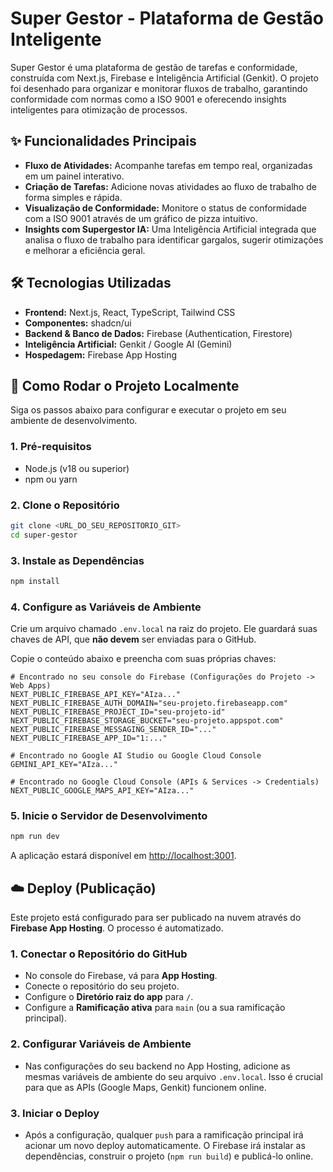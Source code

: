 # Super Gestor - Plataforma de Gestão Inteligente

Super Gestor é uma plataforma de gestão de tarefas e conformidade, construída com Next.js, Firebase e Inteligência Artificial (Genkit). O projeto foi desenhado para organizar e monitorar fluxos de trabalho, garantindo conformidade com normas como a ISO 9001 e oferecendo insights inteligentes para otimização de processos.

## ✨ Funcionalidades Principais

-   **Fluxo de Atividades:** Acompanhe tarefas em tempo real, organizadas em um painel interativo.
-   **Criação de Tarefas:** Adicione novas atividades ao fluxo de trabalho de forma simples e rápida.
-   **Visualização de Conformidade:** Monitore o status de conformidade com a ISO 9001 através de um gráfico de pizza intuitivo.
-   **Insights com Supergestor IA:** Uma Inteligência Artificial integrada que analisa o fluxo de trabalho para identificar gargalos, sugerir otimizações e melhorar a eficiência geral.

## 🛠️ Tecnologias Utilizadas

-   **Frontend:** Next.js, React, TypeScript, Tailwind CSS
-   **Componentes:** shadcn/ui
-   **Backend & Banco de Dados:** Firebase (Authentication, Firestore)
-   **Inteligência Artificial:** Genkit / Google AI (Gemini)
-   **Hospedagem:** Firebase App Hosting

## 🚀 Como Rodar o Projeto Localmente

Siga os passos abaixo para configurar e executar o projeto em seu ambiente de desenvolvimento.

### 1. Pré-requisitos

-   Node.js (v18 ou superior)
-   npm ou yarn

### 2. Clone o Repositório

```bash
git clone <URL_DO_SEU_REPOSITORIO_GIT>
cd super-gestor
```

### 3. Instale as Dependências

```bash
npm install
```

### 4. Configure as Variáveis de Ambiente

Crie um arquivo chamado `.env.local` na raiz do projeto. Ele guardará suas chaves de API, que **não devem** ser enviadas para o GitHub.

Copie o conteúdo abaixo e preencha com suas próprias chaves:

```env
# Encontrado no seu console do Firebase (Configurações do Projeto -> Web Apps)
NEXT_PUBLIC_FIREBASE_API_KEY="AIza..."
NEXT_PUBLIC_FIREBASE_AUTH_DOMAIN="seu-projeto.firebaseapp.com"
NEXT_PUBLIC_FIREBASE_PROJECT_ID="seu-projeto-id"
NEXT_PUBLIC_FIREBASE_STORAGE_BUCKET="seu-projeto.appspot.com"
NEXT_PUBLIC_FIREBASE_MESSAGING_SENDER_ID="..."
NEXT_PUBLIC_FIREBASE_APP_ID="1:..."

# Encontrado no Google AI Studio ou Google Cloud Console
GEMINI_API_KEY="AIza..."

# Encontrado no Google Cloud Console (APIs & Services -> Credentials)
NEXT_PUBLIC_GOOGLE_MAPS_API_KEY="AIza..."
```

### 5. Inicie o Servidor de Desenvolvimento

```bash
npm run dev
```

A aplicação estará disponível em [http://localhost:3001](http://localhost:3001).

## ☁️ Deploy (Publicação)

Este projeto está configurado para ser publicado na nuvem através do **Firebase App Hosting**. O processo é automatizado.

### 1. Conectar o Repositório do GitHub
- No console do Firebase, vá para **App Hosting**.
- Conecte o repositório do seu projeto.
- Configure o **Diretório raiz do app** para `/`.
- Configure a **Ramificação ativa** para `main` (ou a sua ramificação principal).

### 2. Configurar Variáveis de Ambiente
- Nas configurações do seu backend no App Hosting, adicione as mesmas variáveis de ambiente do seu arquivo `.env.local`. Isso é crucial para que as APIs (Google Maps, Genkit) funcionem online.

### 3. Iniciar o Deploy
- Após a configuração, qualquer `push` para a ramificação principal irá acionar um novo deploy automaticamente. O Firebase irá instalar as dependências, construir o projeto (`npm run build`) e publicá-lo online.
